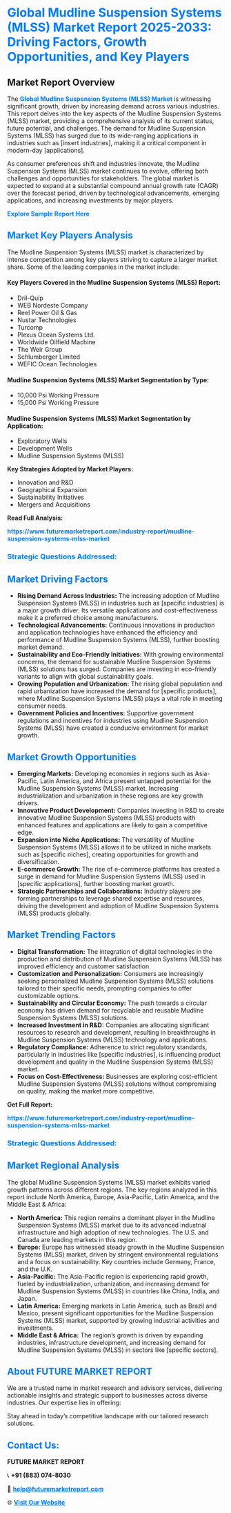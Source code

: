 <h1 style="color: #007BFF;">Global Mudline Suspension Systems (MLSS) Market Report 2025-2033: Driving Factors, Growth Opportunities, and Key Players</h1>

<section id="overview">
<h2>Market Report Overview</h2>
<p>The <a href="https://www.futuremarketreport.com/industry-report/mudline-suspension-systems-mlss-market" style="color: #007BFF; text-decoration: none;"><strong>Global Mudline Suspension Systems (MLSS) Market</strong></a> is witnessing significant growth, driven by increasing demand across various industries. This report delves into the key aspects of the Mudline Suspension Systems (MLSS) market, providing a comprehensive analysis of its current status, future potential, and challenges. The demand for Mudline Suspension Systems (MLSS) has surged due to its wide-ranging applications in industries such as [insert industries], making it a critical component in modern-day [applications].</p>
<p>As consumer preferences shift and industries innovate, the Mudline Suspension Systems (MLSS) market continues to evolve, offering both challenges and opportunities for stakeholders. The global market is expected to expand at a substantial compound annual growth rate (CAGR) over the forecast period, driven by technological advancements, emerging applications, and increasing investments by major players.</p>
</section>

<section id="overview">
<p><a href="https://www.futuremarketreport.com/request-sample/reportId=127770" style="color: #007BFF; text-decoration: none;"><strong>Explore Sample Report Here</strong></a></p>
</section>

<section id="key-players">
<h2 style="color: #007BFF;">Market Key Players Analysis</h2>
<p>The Mudline Suspension Systems (MLSS) market is characterized by intense competition among key players striving to capture a larger market share. Some of the leading companies in the market include:</p>
<h4>Key Players Covered in the Mudline Suspension Systems (MLSS) Report:</h4>
<ul><li>Dril-Quip</li><li>WEB Nordeste Company</li><li>Reel Power Oil &amp; Gas</li><li>Nustar Technologies</li><li>Turcomp</li><li>Plexus Ocean Systems Ltd.</li><li>Worldwide Oilfield Machine</li><li>The Weir Group</li><li>Schlumberger Limited</li><li>WEFIC Ocean Technologies</li></ul>
<h4>Mudline Suspension Systems (MLSS) Market Segmentation by Type:</h4>
<ul><li>10,000 Psi Working Pressure</li><li>15,000 Psi Working Pressure</li></ul>

<h4>Mudline Suspension Systems (MLSS) Market Segmentation by Application:</h4>
<ul><li>Exploratory Wells</li><li>Development Wells</li><li>Mudline Suspension Systems (MLSS)</li></ul>
<p><strong>Key Strategies Adopted by Market Players:</strong></p>
<ul>
<li>Innovation and R&D</li>
<li>Geographical Expansion</li>
<li>Sustainability Initiatives</li>
<li>Mergers and Acquisitions</li>
</ul>
</section>

<section>
<p><strong>Read Full Analysis: </strong></p><a href="https://www.futuremarketreport.com/industry-report/mudline-suspension-systems-mlss-market" style="color: #007BFF; text-decoration: none;"><strong>https://www.futuremarketreport.com/industry-report/mudline-suspension-systems-mlss-market</strong></a>
<h3 style="color: #007BFF;">Strategic Questions Addressed:</h3>
</section>

<section id="driving-factors">
<h2 style="color: #007BFF;">Market Driving Factors</h2>
<ul>
<li><strong>Rising Demand Across Industries:</strong> The increasing adoption of Mudline Suspension Systems (MLSS) in industries such as [specific industries] is a major growth driver. Its versatile applications and cost-effectiveness make it a preferred choice among manufacturers.</li>
<li><strong>Technological Advancements:</strong> Continuous innovations in production and application technologies have enhanced the efficiency and performance of Mudline Suspension Systems (MLSS), further boosting market demand.</li>
<li><strong>Sustainability and Eco-Friendly Initiatives:</strong> With growing environmental concerns, the demand for sustainable Mudline Suspension Systems (MLSS) solutions has surged. Companies are investing in eco-friendly variants to align with global sustainability goals.</li>
<li><strong>Growing Population and Urbanization:</strong> The rising global population and rapid urbanization have increased the demand for [specific products], where Mudline Suspension Systems (MLSS) plays a vital role in meeting consumer needs.</li>
<li><strong>Government Policies and Incentives:</strong> Supportive government regulations and incentives for industries using Mudline Suspension Systems (MLSS) have created a conducive environment for market growth.</li>
</ul>
</section>

<section id="growth-opportunities">
<h2 style="color: #007BFF;">Market Growth Opportunities</h2>
<ul>
<li><strong>Emerging Markets:</strong> Developing economies in regions such as Asia-Pacific, Latin America, and Africa present untapped potential for the Mudline Suspension Systems (MLSS) market. Increasing industrialization and urbanization in these regions are key growth drivers.</li>
<li><strong>Innovative Product Development:</strong> Companies investing in R&D to create innovative Mudline Suspension Systems (MLSS) products with enhanced features and applications are likely to gain a competitive edge.</li>
<li><strong>Expansion into Niche Applications:</strong> The versatility of Mudline Suspension Systems (MLSS) allows it to be utilized in niche markets such as [specific niches], creating opportunities for growth and diversification.</li>
<li><strong>E-commerce Growth:</strong> The rise of e-commerce platforms has created a surge in demand for Mudline Suspension Systems (MLSS) used in [specific applications], further boosting market growth.</li>
<li><strong>Strategic Partnerships and Collaborations:</strong> Industry players are forming partnerships to leverage shared expertise and resources, driving the development and adoption of Mudline Suspension Systems (MLSS) products globally.</li>
</ul>
</section>

<section id="trending-factors">
<h2 style="color: #007BFF;">Market Trending Factors</h2>
<ul>
<li><strong>Digital Transformation:</strong> The integration of digital technologies in the production and distribution of Mudline Suspension Systems (MLSS) has improved efficiency and customer satisfaction.</li>
<li><strong>Customization and Personalization:</strong> Consumers are increasingly seeking personalized Mudline Suspension Systems (MLSS) solutions tailored to their specific needs, prompting companies to offer customizable options.</li>
<li><strong>Sustainability and Circular Economy:</strong> The push towards a circular economy has driven demand for recyclable and reusable Mudline Suspension Systems (MLSS) solutions.</li>
<li><strong>Increased Investment in R&D:</strong> Companies are allocating significant resources to research and development, resulting in breakthroughs in Mudline Suspension Systems (MLSS) technology and applications.</li>
<li><strong>Regulatory Compliance:</strong> Adherence to strict regulatory standards, particularly in industries like [specific industries], is influencing product development and quality in the Mudline Suspension Systems (MLSS) market.</li>
<li><strong>Focus on Cost-Effectiveness:</strong> Businesses are exploring cost-efficient Mudline Suspension Systems (MLSS) solutions without compromising on quality, making the market more competitive.</li>
</ul>
</section>

<section>
<p><strong>Get Full Report: </strong></p><a href="https://www.futuremarketreport.com/industry-report/mudline-suspension-systems-mlss-market" style="color: #007BFF; text-decoration: none;"><strong>https://www.futuremarketreport.com/industry-report/mudline-suspension-systems-mlss-market</strong></a>
<h3 style="color: #007BFF;">Strategic Questions Addressed:</h3>
</section>


<section id="regional-analysis">
<h2 style="color: #007BFF;">Market Regional Analysis</h2>
<p>The global Mudline Suspension Systems (MLSS) market exhibits varied growth patterns across different regions. The key regions analyzed in this report include North America, Europe, Asia-Pacific, Latin America, and the Middle East & Africa:</p>
<ul>
<li><strong>North America:</strong> This region remains a dominant player in the Mudline Suspension Systems (MLSS) market due to its advanced industrial infrastructure and high adoption of new technologies. The U.S. and Canada are leading markets in this region.</li>
<li><strong>Europe:</strong> Europe has witnessed steady growth in the Mudline Suspension Systems (MLSS) market, driven by stringent environmental regulations and a focus on sustainability. Key countries include Germany, France, and the U.K.</li>
<li><strong>Asia-Pacific:</strong> The Asia-Pacific region is experiencing rapid growth, fueled by industrialization, urbanization, and increasing demand for Mudline Suspension Systems (MLSS) in countries like China, India, and Japan.</li>
<li><strong>Latin America:</strong> Emerging markets in Latin America, such as Brazil and Mexico, present significant opportunities for the Mudline Suspension Systems (MLSS) market, supported by growing industrial activities and investments.</li>
<li><strong>Middle East & Africa:</strong> The region’s growth is driven by expanding industries, infrastructure development, and increasing demand for Mudline Suspension Systems (MLSS) in sectors like [specific sectors].</li>
</ul>
</section>

<footer>
<h2 style="color: #007BFF;">About FUTURE MARKET REPORT</h2>
<p>We are a trusted name in market research and advisory services, delivering actionable insights and strategic support to businesses across diverse industries. Our expertise lies in offering:</p>

<p>Stay ahead in today’s competitive landscape with our tailored research solutions.</p>

<h2 style="color: #007BFF;">Contact Us:</h2>
<p><strong>FUTURE MARKET REPORT</strong></p>
<p>📞 <strong>+91 (883) 074-8030</strong></p>
<p>📧 <strong><a href="mailto:help@futuremarketreport.com" style="color: #007BFF;">help@futuremarketreport.com</a></strong></p>
<p>🌐 <strong><a href="https://www.futuremarketreport.com/" style="color: #007BFF;">Visit Our Website</a></strong></p>
</footer>